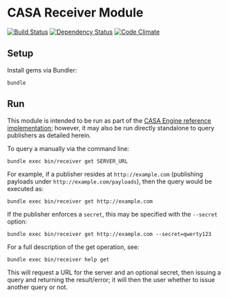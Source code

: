 # CASA Receiver Module

[![Build Status](https://travis-ci.org/AppSharing/casa-receiver.png)](https://travis-ci.org/AppSharing/casa-receiver) [![Dependency Status](https://gemnasium.com/AppSharing/casa-receiver.png)](https://gemnasium.com/AppSharing/casa-receiver) [![Code Climate](https://codeclimate.com/github/AppSharing/casa-receiver.png)](https://codeclimate.com/github/AppSharing/casa-receiver)

## Setup

Install gems via Bundler:

```
bundle
```

## Run

This module is intended to be run as part of the [CASA Engine reference implementation](https://github.com/AppSharing/casa-engine); however, it may also be run directly standalone to query publishers as detailed herein.

To query a manually via the command line:

```
bundle exec bin/receiver get SERVER_URL
```

For example, if a publisher resides at `http://example.com` (publishing payloads under `http://example.com/payloads`), then the query would be executed as:

```
bundle exec bin/receiver get http://example.com
```

If the publisher enforces a `secret`, this may be specified with the `--secret` option:

```
bundle exec bin/receiver get http://example.com --secret=qwerty123
```

For a full description of the get operation, see:

```
bundle exec bin/receiver help get
```

This will request a URL for the server and an optional secret, then issuing a query and returning the result/error; it will then the user whether to issue another query or not.
